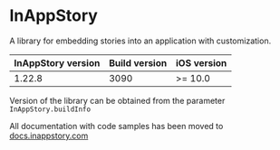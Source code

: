 # InAppStory

A library for embedding stories into an application with customization.

| InAppStory version | Build version | iOS version |
|--------------------|---------------|-------------|
| 1.22.8             | 3090          | >= 10.0     |

Version of the library can be obtained from the parameter `InAppStory.buildInfo`

All documentation with code samples has been moved to [docs.inappstory.com](https://docs.inappstory.com/sdk-guides/ios/how-to-get-started.html)
